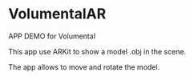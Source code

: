 # VolumentalAR

APP DEMO for Volumental

This app use ARKit to show a  model .obj in the scene.

The app allows to move and rotate the model.
